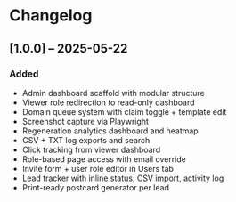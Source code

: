 # Changelog

## [1.0.0] – 2025-05-22
### Added
- Admin dashboard scaffold with modular structure
- Viewer role redirection to read-only dashboard
- Domain queue system with claim toggle + template edit
- Screenshot capture via Playwright
- Regeneration analytics dashboard and heatmap
- CSV + TXT log exports and search
- Click tracking from viewer dashboard
- Role-based page access with email override
- Invite form + user role editor in Users tab
- Lead tracker with inline status, CSV import, activity log
- Print-ready postcard generator per lead
